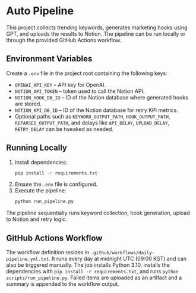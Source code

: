 # Auto Pipeline

This project collects trending keywords, generates marketing hooks using GPT, and uploads the results to Notion. The pipeline can be run locally or through the provided GitHub Actions workflow.

## Environment Variables
Create a `.env` file in the project root containing the following keys:

- `OPENAI_API_KEY` – API key for OpenAI.
- `NOTION_API_TOKEN` – token used to call the Notion API.
- `NOTION_HOOK_DB_ID` – ID of the Notion database where generated hooks are stored.
- `NOTION_KPI_DB_ID` – ID of the Notion database for retry KPI metrics.
- Optional paths such as `KEYWORD_OUTPUT_PATH`, `HOOK_OUTPUT_PATH`, `REPARSED_OUTPUT_PATH`, and delays like `API_DELAY`, `UPLOAD_DELAY`, `RETRY_DELAY` can be tweaked as needed.

## Running Locally
1. Install dependencies:
   ```bash
   pip install -r requirements.txt
   ```
2. Ensure the `.env` file is configured.
3. Execute the pipeline:
   ```bash
   python run_pipeline.py
   ```

The pipeline sequentially runs keyword collection, hook generation, upload to Notion and retry logic.

## GitHub Actions Workflow
The workflow definition resides in `.github/workflows/daily-pipeline.yml.txt`. It runs every day at midnight UTC (09:00 KST) and can also be triggered manually. The job installs Python 3.10, installs the dependencies with `pip install -r requirements.txt`, and runs `python scripts/run_pipeline.py`. Failed items are uploaded as an artifact and a summary is appended to the workflow output.
